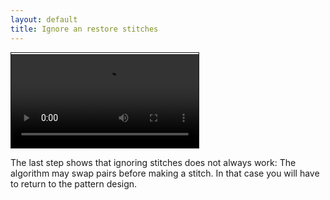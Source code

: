 ```yaml
---
layout: default
title: Ignore an restore stitches
---
```


<video controls style="border: 1px solid; padding-top: 2px;">
    <source src="ignore.mp4" type="video/mp4">
    Your browser does not support an inline <a href="ignore">video</a>.
</video>  

The last step shows that ignoring stitches does not always work:
The algorithm may swap pairs before making a stitch.
In that case you will have to return to the pattern design.
